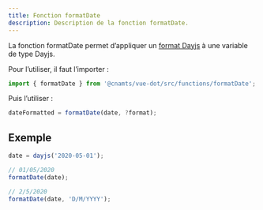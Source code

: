 ```yaml
---
title: Fonction formatDate
description: Description de la fonction formatDate.
---
```


<doc-tabs>

<doc-tab-item label="Utilisation">

La fonction formatDate permet d’appliquer un [format Dayjs](https://day.js.org/docs/en/display/format) à une variable de type Dayjs.

Pour l’utiliser, il faut l’importer&nbsp;:

```typescript
import { formatDate } from '@cnamts/vue-dot/src/functions/formatDate';
```

Puis l’utiliser&nbsp;:

```typescript
dateFormatted = formatDate(date, ?format);
```

## Exemple

```typescript
date = dayjs('2020-05-01');

// 01/05/2020
formatDate(date);

// 2/5/2020
formatDate(date, 'D/M/YYYY');

```

</doc-tab-item>

<doc-tab-item label="API">

<doc-api name="functions/format-date"></doc-api>

</doc-tab-item>

</doc-tabs>
